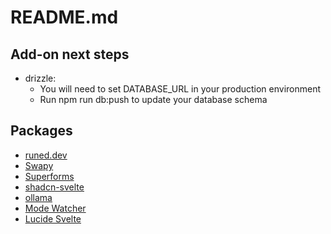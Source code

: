 # README.md

## Add-on next steps

- drizzle:
  - You will need to set DATABASE_URL in your production environment
  - Run npm run db:push to update your database schema

## Packages

- [runed.dev](https://runed.dev/)
- [Swapy](https://swapy.tahazsh.com/)
- [Superforms](https://superforms.rocks/)
- [shadcn-svelte](https://next.shadcn-svelte.com/)
- [ollama](https://ollama.com/)
- [Mode Watcher](https://mode-watcher.svecosystem.com/)
- [Lucide Svelte](https://lucide.dev/)
